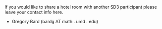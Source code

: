 If you would like to share a hotel room with another SD3 participant please leave your contact info here.
 
 * Gregory Bard (bardg AT math . umd . edu)
